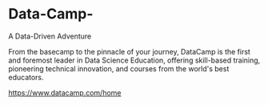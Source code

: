 # Data-Camp-

A Data-Driven Adventure

From the basecamp to the pinnacle of your journey, DataCamp is the first and foremost leader in Data Science Education, offering skill-based training, pioneering technical innovation, and courses from the world's best educators.

https://www.datacamp.com/home
